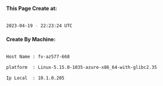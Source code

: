 
   
#### This Page Create at:

```bash

2023-04-19 - 22:23:24 UTC

```

#### Create By Machine:

```bash

Host Name : fv-az577-668

platform  : Linux-5.15.0-1035-azure-x86_64-with-glibc2.35

Ip Local  : 10.1.0.205

```

